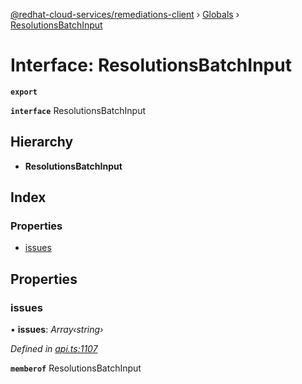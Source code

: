 [@redhat-cloud-services/remediations-client](../README.md) › [Globals](../globals.md) › [ResolutionsBatchInput](resolutionsbatchinput.md)

# Interface: ResolutionsBatchInput

**`export`** 

**`interface`** ResolutionsBatchInput

## Hierarchy

* **ResolutionsBatchInput**

## Index

### Properties

* [issues](resolutionsbatchinput.md#issues)

## Properties

###  issues

• **issues**: *Array‹string›*

*Defined in [api.ts:1107](https://github.com/RedHatInsights/javascript-clients.gi/blob/master/packages/remediations/api.ts#L1107)*

**`memberof`** ResolutionsBatchInput
